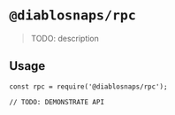 # `@diablosnaps/rpc`

> TODO: description

## Usage

```
const rpc = require('@diablosnaps/rpc');

// TODO: DEMONSTRATE API
```
